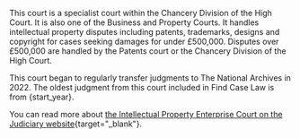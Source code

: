 This court is a specialist court within the Chancery Division of the High Court. It is also one of the Business and Property Courts. It handles intellectual property disputes including patents, trademarks, designs and copyright for cases seeking damages for under £500,000. Disputes over £500,000 are handled by the Patents court or the Chancery Division of the High Court.

This court began to regularly transfer judgments to The National Archives in 2022. The oldest judgment from this court included in Find Case Law is from {start_year}.

You can read more about [the Intellectual Property Enterprise Court on the Judiciary website](https://www.judiciary.uk/courts-and-tribunals/business-and-property-courts/business-list-general-chancery/intellectual-property-list/intellectual-property-enterprise-court-ipec/){target="\_blank"}.
